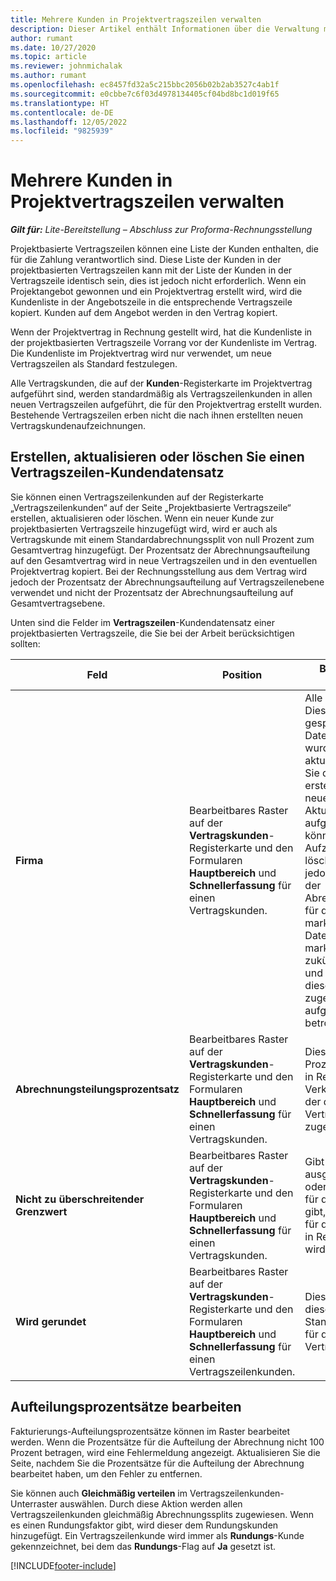 ```yaml
---
title: Mehrere Kunden in Projektvertragszeilen verwalten
description: Dieser Artikel enthält Informationen über die Verwaltung mehrerer Kunden in projektbasierten Vertragszeilen.
author: rumant
ms.date: 10/27/2020
ms.topic: article
ms.reviewer: johnmichalak
ms.author: rumant
ms.openlocfilehash: ec8457fd32a5c215bbc2056b02b2ab3527c4ab1f
ms.sourcegitcommit: e0cbbe7c6f03d4978134405cf04bd8bc1d019f65
ms.translationtype: HT
ms.contentlocale: de-DE
ms.lasthandoff: 12/05/2022
ms.locfileid: "9825939"
---
```

# <a name="manage-multiple-customers-on-project-contract-lines"></a>Mehrere Kunden in Projektvertragszeilen verwalten

_**Gilt für:** Lite-Bereitstellung – Abschluss zur Proforma-Rechnungsstellung_

Projektbasierte Vertragszeilen können eine Liste der Kunden enthalten, die für die Zahlung verantwortlich sind. Diese Liste der Kunden in der projektbasierten Vertragszeilen kann mit der Liste der Kunden in der Vertragszeile identisch sein, dies ist jedoch nicht erforderlich. Wenn ein Projektangebot gewonnen und ein Projektvertrag erstellt wird, wird die Kundenliste in der Angebotszeile in die entsprechende Vertragszeile kopiert. Kunden auf dem Angebot werden in den Vertrag kopiert.

Wenn der Projektvertrag in Rechnung gestellt wird, hat die Kundenliste in der projektbasierten Vertragszeile Vorrang vor der Kundenliste im Vertrag. Die Kundenliste im Projektvertrag wird nur verwendet, um neue Vertragszeilen als Standard festzulegen.

Alle Vertragskunden, die auf der **Kunden**-Registerkarte im Projektvertrag aufgeführt sind, werden standardmäßig als Vertragszeilenkunden in allen neuen Vertragszeilen aufgeführt, die für den Projektvertrag erstellt wurden. Bestehende Vertragszeilen erben nicht die nach ihnen erstellten neuen Vertragskundenaufzeichnungen.

## <a name="create-update-or-delete-a-contract-line-customer-record"></a>Erstellen, aktualisieren oder löschen Sie einen Vertragszeilen-Kundendatensatz

Sie können einen Vertragszeilenkunden auf der Registerkarte „Vertragszeilenkunden“ auf der Seite „Projektbasierte Vertragszeile“ erstellen, aktualisieren oder löschen. Wenn ein neuer Kunde zur projektbasierten Vertragszeile hinzugefügt wird, wird er auch als Vertragskunde mit einem Standardabrechnungssplit von null Prozent zum Gesamtvertrag hinzugefügt. Der Prozentsatz der Abrechnungsaufteilung auf den Gesamtvertrag wird in neue Vertragszeilen und in den eventuellen Projektvertrag kopiert. Bei der Rechnungsstellung aus dem Vertrag wird jedoch der Prozentsatz der Abrechnungsaufteilung auf Vertragszeilenebene verwendet und nicht der Prozentsatz der Abrechnungsaufteilung auf Gesamtvertragsebene.

Unten sind die Felder im **Vertragszeilen**-Kundendatensatz einer projektbasierten Vertragszeile, die Sie bei der Arbeit berücksichtigen sollten:

| Feld | Position | Beschreibung des Dataflows | Nachgelagerte Auswirkungen |
| --- | --- | --- | --- |
| **Firma** | Bearbeitbares Raster auf der **Vertragskunden**-Registerkarte und den Formularen **Hauptbereich** und **Schnellerfassung** für einen Vertragskunden. | Alle aktiven Firmen. Dieses Feld wird gesperrt, nachdem der Datensatz erstellt wurde. Um das Feld zu aktualisieren, löschen Sie den Datensatz und erstellen Sie einen neuen. Wenn Sie Aktualisierungen aufgezeichnet haben, können Sie die Aufzeichnung nicht löschen. Sie können jedoch den Prozentsatz der Abrechnungsaufteilung für dieses Konto als null markieren. Wenn der Datensatz als null markiert ist, sind alle zukünftigen Kosten- und Ertragsdaten, die diesem Kunden zugeordnet oder aufgeteilt werden, betroffen. | Wenn Sie ein Konto aus der Hauptliste der Konten auswählen, um sie hinzuzufügen und zu speichern, wird der Vertragszeilenkunde auch als Vertragskunde hinzugefügt. Vertragszeilenkunden werden verwendet, wenn Rechnungen erstellt werden. |
| **Abrechnungsteilungsprozentsatz** | Bearbeitbares Raster auf der **Vertragskunden**-Registerkarte und den Formularen **Hauptbereich** und **Schnellerfassung** für einen Vertragskunden. | Dieses Feld stellt den Prozentsatz jeder nicht in Rechnung gestellten Verkaufstransaktion dar, der diesem Vertragszeilenkunden zugeordnet wird. | Vertragszeilenkunden und Abrechnungsaufteilungsprozentsätze werden verwendet, wenn nach der Genehmigung Istwerte erstellt werden und wenn die Rechnung erstellt wird. |
| **Nicht zu überschreitender Grenzwert** | Bearbeitbares Raster auf der **Vertragskunden**-Registerkarte und den Formularen **Hauptbereich** und **Schnellerfassung** für einen Vertragskunden. | Gibt an, ob es ein ausgehandeltes Limit oder eine Obergrenze für den Gesamtbetrag gibt, der dem Kunden für diese Vertragszeile in Rechnung gestellt wird. | Das nicht zu überschreitende Limit für den Kunden der Vertragszeile wird verwendet, wenn Istwerte erstellt und die Rechnungen erstellt werden. |
| **Wird gerundet** | Bearbeitbares Raster auf der **Vertragskunden**-Registerkarte und den Formularen **Hauptbereich** und **Schnellerfassung** für einen Vertragszeilenkunden. | Dieses Feld gibt an, ob dieser Kunde ein Standardrundungskunde für diese projektbasierte Vertragszeile ist. | Wenn Sie einen Istwert gemäß dem Prozentsatz der Abrechnungsaufteilung generieren, kann es zu Rundungsunterschieden kommen. Diesem Kunden werden in diesem Fall die Rundungsunterschiede zugeordnet. |

## <a name="edit-billing-split-percentages"></a>Aufteilungsprozentsätze bearbeiten

Fakturierungs-Aufteilungsprozentsätze können im Raster bearbeitet werden. Wenn die Prozentsätze für die Aufteilung der Abrechnung nicht 100 Prozent betragen, wird eine Fehlermeldung angezeigt. Aktualisieren Sie die Seite, nachdem Sie die Prozentsätze für die Aufteilung der Abrechnung bearbeitet haben, um den Fehler zu entfernen.

Sie können auch **Gleichmäßig verteilen** im Vertragszeilenkunden-Unterraster auswählen. Durch diese Aktion werden allen Vertragszeilenkunden gleichmäßig Abrechnungssplits zugewiesen. Wenn es einen Rundungsfaktor gibt, wird dieser dem Rundungskunden hinzugefügt. Ein Vertragszeilenkunde wird immer als **Rundungs**-Kunde gekennzeichnet, bei dem das **Rundungs**-Flag auf **Ja** gesetzt ist.


[!INCLUDE[footer-include](../../includes/footer-banner.md)]
